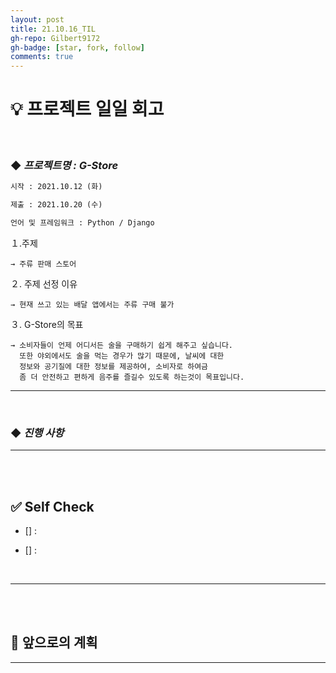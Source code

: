 ```yaml
---
layout: post
title: 21.10.16_TIL
gh-repo: Gilbert9172
gh-badge: [star, fork, follow]
comments: true
---
```


# **💡 프로젝트 일일 회고**

<br>

### ◆ ***프로젝트명 : G-Store***

```markdown
시작 : 2021.10.12 (화)

제출 : 2021.10.20 (수)

언어 및 프레임워크 : Python / Django
```

１.주제 

    → 주류 판매 스토어 

２. 주제 선정 이유

    → 현재 쓰고 있는 배달 앱에서는 주류 구매 불가

３. G-Store의 목표

    → 소비자들이 언제 어디서든 술을 구매하기 쉽게 해주고 싶습니다.
      또한 야외에서도 술을 먹는 경우가 많기 때문에, 날씨에 대한 
      정보와 공기질에 대한 정보를 제공하여, 소비자로 하여금
      좀 더 안전하고 편하게 음주를 즐길수 있도록 하는것이 목표입니다.

---

<br>

### ◆ ***진행 사항***




---

<br>

<br>

## ✅ Self Check
- [] : 

- [] : 

<br>



---

<br>

<br>

## 💭 앞으로의 계획

---